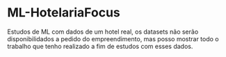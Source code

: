 # ML-HotelariaFocus
 Estudos de ML com dados de um hotel real, os datasets não serão disponibilidados a pedido do empreendimento, mas posso mostrar todo o trabalho que tenho realizado a fim de estudos com esses dados.
